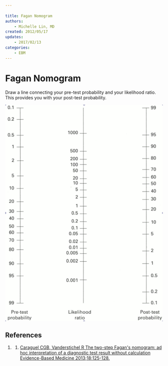 ```yaml
---

title: Fagan Nomogram
authors:
    - Michelle Lin, MD
created: 2012/05/17
updates:
    - 2017/02/13
categories:
    - EBM
---
```


# Fagan Nomogram

Draw a line connecting your pre-test probability and your likelihood ratio. This provides you with your post-test probability.

![](image-1.png)

## References

1.  1.  [Caraguel CGB, Vanderstichel R The two-step Fagan's nomogram: ad hoc interpretation of a diagnostic test result without calculation Evidence-Based Medicine 2013;18:125-128.](https://www.ncbi.nlm.nih.gov/pubmed/23468201)
